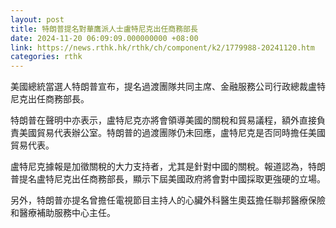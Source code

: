 ```yaml
---
layout: post
title: 特朗普提名對華鷹派人士盧特尼克出任商務部長
date: 2024-11-20 06:09:09.000000000 +08:00
link: https://news.rthk.hk/rthk/ch/component/k2/1779988-20241120.htm
categories: rthk
---
```


美國總統當選人特朗普宣布，提名過渡團隊共同主席、金融服務公司行政總裁盧特尼克出任商務部長。

特朗普在聲明中亦表示，盧特尼克亦將會領導美國的關稅和貿易議程，額外直接負責美國貿易代表辦公室。特朗普的過渡團隊仍未回應，盧特尼克是否同時擔任美國貿易代表。

盧特尼克據報是加徵關稅的大力支持者，尤其是針對中國的關稅。報道認為，特朗普提名盧特尼克出任商務部長，顯示下屆美國政府將會對中國採取更強硬的立場。

另外，特朗普亦提名曾擔任電視節目主持人的心臟外科醫生奧茲擔任聯邦醫療保險和醫療補助服務中心主任。
